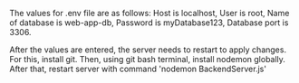 The values for .env file are as follows: 
Host is localhost,
User is root,
Name of database is web-app-db,
Password is myDatabase123,
Database port is 3306.

After the values are entered, the server needs to restart to apply changes. For this, install git. Then, using git bash terminal, install nodemon globally. After that,
restart server with command 'nodemon BackendServer.js'
